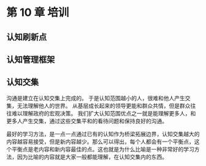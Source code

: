 # 第 10 章 培训



## 认知刷新点



## 认知管理框架



## 认知交集

沟通是建立在认知交集上完成的。 于是认知范围越小的人，很难和他人产生交集，无法理解他人的世界。 从基层成长起来的领导更能和群众共情，但是群众往往难以理解政府的宏观决策。 我们扩大认知范围优点之一就是能理解更多人，和更多人产生交集，通过这些交集平和的看待问题和保持良好的沟通。

最好的学习方法，是一点一点通过已有的认知作为桥梁拓展边界，认知交集越大的内容越容易接受，但是新内容越少。那么可以得出，每个人都会有一个平衡点，这个平衡点是老内容和新内容最佳的点。这也就是为什么比喻是一种非常好的学习方法，因为比喻的内容就是大家一般都能理解，在认知交集内的东西。



